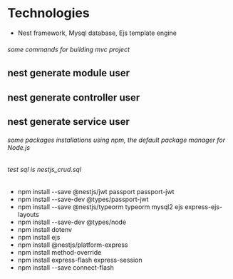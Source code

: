# Technologies
- Nest framework, Mysql database, Ejs template engine

###### some commands for building mvc project 

## nest generate module user
## nest generate controller user
## nest generate service user

###### some packages installations using npm, the default package manager for Node.js

######  test sql is nestjs_crud.sql

- npm install --save @nestjs/jwt passport passport-jwt
- npm install --save-dev @types/passport-jwt
- npm install --save @nestjs/typeorm typeorm mysql2 ejs express-ejs-layouts
- npm install --save-dev @types/node
- npm install dotenv
- npm install ejs
- npm install @nestjs/platform-express
- npm install method-override
- npm install express-flash express-session
- npm install --save connect-flash
